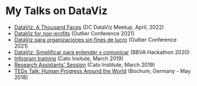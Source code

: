 # My Talks on DataViz
- [DataViz: A Thousand Faces](https://docs.google.com/presentation/d/1YJ8nh5musCqrZOYcfb45HyZnTWopJAQVq7EjSpnK3PQ/edit?usp=sharing) (DC DataViz Meetup, April, 2022)
- [DataViz for non-profits](https://www.youtube.com/watch?v=DJwG-4MqnEQ) (Outlier Conference 2021)
- [DataViz para organizaciones sin fines de lucro](https://www.youtube.com/watch?v=rvyosKes1Jc) (Outlier Conference 2021)
- [DataViz: Simplificar para entender y comunicar](https://docs.google.com/presentation/d/1AtBa3AHBu0egwvF89dAQ3kCWiOb86ov_jj-e6JNTRK0/edit?usp=sharing) (BBVA Hackathon 2020)
- [Infogram training](https://docs.google.com/presentation/d/18X5hrPdGdcp_-22Wu6X4RZ_CRCzha4xt46Eia3em3dk/edit?usp=sharing) (Cato Insitute, March 2019)
- [Research Assistants' Session](https://docs.google.com/presentation/d/1lgyyxNrCOpds5r1BoPHTwzSliBzYDTTrQ9ijkaBaZIY/edit?usp=sharing) (Cato Institute, March 2019)
- [TEDx Talk: Human Progress Around the World](https://www.icloud.com/keynote-live/sc:0fdm0U3EZSFo-U-HFUkjGsYPAjSdqSEnO-xToUybsOHqZaIenUT3EoHaKbH_Rhyd4yN) (Bochum, Germany - May 2018)
